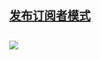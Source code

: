 ## [发布订阅者模式](https://mp.weixin.qq.com/s?__biz=MzUxNzk1MjQ0Ng==&mid=2247484226&idx=1&sn=19ff9dc40a79d5f6afebc2ba20c1d4f3&chksm=f9910593cee68c850419abfb95f7cc74a00986200fd35345115ee7edd2f203a408d845fe2701&scene=178&cur_album_id=1529105963545313281#rd)

```javascript

```
![](https://mmbiz.qpic.cn/mmbiz_jpg/YBFV3Da0Nwsbo4L3alc7hJwPtuBk1AxU7xMsZdzPiav6TJuE1pZyMcJND1pnZdAEaOKv5wosDFEouoDCy3FWLUA/640?wx_fmt=jpeg&wxfrom=5&wx_lazy=1&wx_co=1)